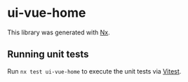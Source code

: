 # ui-vue-home

This library was generated with [Nx](https://nx.dev).

## Running unit tests

Run `nx test ui-vue-home` to execute the unit tests via [Vitest](https://vitest.dev/).
